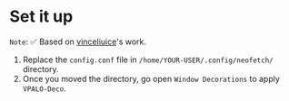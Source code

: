 # Set it up

`Note`: ✅ Based on [vinceliuice](https://github.com/vinceliuice/MacSonoma-kde)'s work.

1. Replace the `config.conf` file in `/home/YOUR-USER/.config/neofetch/` directory.
2. Once you moved the directory, go open  `Window Decorations` to apply `VPALO-Deco`.

